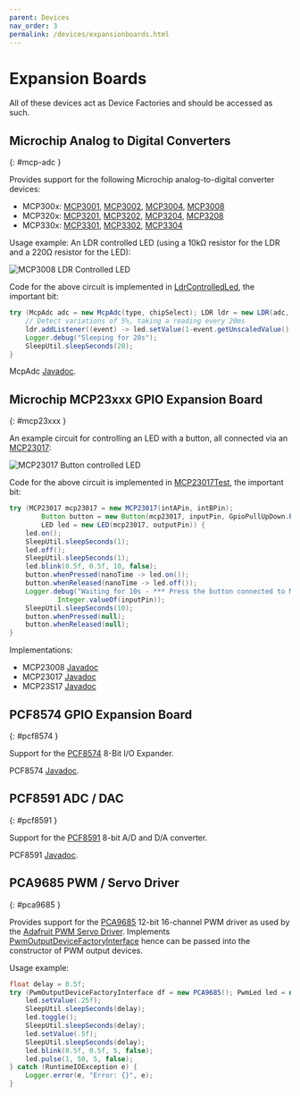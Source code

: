 ```yaml
---
parent: Devices
nav_order: 3
permalink: /devices/expansionboards.html
---
```


# Expansion Boards

All of these devices act as Device Factories and should be accessed as such.

## Microchip Analog to Digital Converters
{: #mcp-adc }

Provides support for the following Microchip analog-to-digital converter devices:

+ MCP300x: [MCP3001](http://www.microchip.com/wwwproducts/en/MCP3001), [MCP3002](http://www.microchip.com/wwwproducts/en/MCP3002), [MCP3004](http://www.microchip.com/wwwproducts/en/MCP3004), [MCP3008](http://www.microchip.com/wwwproducts/en/MCP3008)
+ MCP320x: [MCP3201](http://www.microchip.com/wwwproducts/en/MCP3201), [MCP3202](http://www.microchip.com/wwwproducts/en/MCP3202), [MCP3204](http://www.microchip.com/wwwproducts/en/MCP3204), [MCP3208](http://www.microchip.com/wwwproducts/en/MCP3208)
+ MCP330x: [MCP3301](http://www.microchip.com/wwwproducts/en/MCP3301), [MCP3302](http://www.microchip.com/wwwproducts/en/MCP3302), [MCP3304](http://www.microchip.com/wwwproducts/en/MCP3304)

Usage example: An LDR controlled LED (using a 10k&#8486; resistor for the LDR and a 220&#8486; resistor for the LED):

![MCP3008 LDR Controlled LED](/assets/images/MCP3008_LDR_LED.png "MCP3008 LDR Controlled LED")

Code for the above circuit is implemented in [LdrControlledLed](https://github.com/mattjlewis/diozero/blob/master/diozero-sampleapps/src/main/java/com/diozero/sampleapps/LdrControlledLed.java), the important bit:

```java
try (McpAdc adc = new McpAdc(type, chipSelect); LDR ldr = new LDR(adc, pin, vRef, r1); PwmLed led = new PwmLed(ledPin)) {
	// Detect variations of 5%, taking a reading every 20ms
	ldr.addListener((event) -> led.setValue(1-event.getUnscaledValue()), .05f, 20);
	Logger.debug("Sleeping for 20s");
	SleepUtil.sleepSeconds(20);
}
```

McpAdc [Javadoc](https://www.javadoc.io/doc/com.diozero/diozero-core/latest/com/diozero/devices/McpAdc.html).

## Microchip MCP23xxx GPIO Expansion Board
{: #mcp23xxx }

An example circuit for controlling an LED with a button, all connected via an [MCP23017](https://www.microchip.com/wwwproducts/en/mcp23017):

![MCP23017 Button controlled LED](/assets/images/MCP23017_LED_Button.png "MCP23017 Button controlled LED")

Code for the above circuit is implemented in [MCP23017Test](https://github.com/mattjlewis/diozero/blob/master/diozero-sampleapps/src/main/java/com/diozero/sampleapps/MCP23017Test.java), the important bit:

```java
try (MCP23017 mcp23017 = new MCP23017(intAPin, intBPin);
		Button button = new Button(mcp23017, inputPin, GpioPullUpDown.PULL_UP);
		LED led = new LED(mcp23017, outputPin)) {
	led.on();
	SleepUtil.sleepSeconds(1);
	led.off();
	SleepUtil.sleepSeconds(1);
	led.blink(0.5f, 0.5f, 10, false);
	button.whenPressed(nanoTime -> led.on());
	button.whenReleased(nanoTime -> led.off());
	Logger.debug("Waiting for 10s - *** Press the button connected to MCP23017 pin {} ***",
			Integer.valueOf(inputPin));
	SleepUtil.sleepSeconds(10);
	button.whenPressed(null);
	button.whenReleased(null);
}
```

Implementations:

* MCP23008 [Javadoc](https://www.javadoc.io/doc/com.diozero/diozero-core/latest/com/diozero/devices/MCP23008.html)
* MCP23017 [Javadoc](https://www.javadoc.io/doc/com.diozero/diozero-core/latest/com/diozero/devices/MCP23017.html)
* MCP23S17 [Javadoc](https://www.javadoc.io/doc/com.diozero/diozero-core/latest/com/diozero/devices/MCP23S17.html)

## PCF8574 GPIO Expansion Board
{: #pcf8574 }

Support for the [PCF8574](https://www.ti.com/lit/ds/symlink/pcf8574.pdf) 8-Bit I/O Expander.

PCF8574 [Javadoc](https://www.javadoc.io/doc/com.diozero/diozero-core/latest/com/diozero/devices/PCF8574.html).

## PCF8591 ADC / DAC
{: #pcf8591 }

Support for the [PCF8591](https://www.nxp.com/docs/en/data-sheet/PCF8591.pdf) 8-bit A/D and D/A converter.

PCF8591 [Javadoc](https://www.javadoc.io/doc/com.diozero/diozero-core/latest/com/diozero/devices/PCF8591.html).

## PCA9685 PWM / Servo Driver
{: #pca9685 }

Provides support for the [PCA9685](http://www.nxp.com/products/power-management/lighting-driver-and-controller-ics/i2c-led-display-control/16-channel-12-bit-pwm-fm-plus-ic-bus-led-controller:PCA9685)
12-bit 16-channel PWM driver as used by the [Adafruit PWM Servo Driver](https://www.adafruit.com/product/815).
Implements [PwmOutputDeviceFactoryInterface](https://www.javadoc.io/doc/com.diozero/diozero-core/latest/com/diozero/internal/spi/PwmOutputDeviceFactoryInterface.html)
hence can be passed into the constructor of PWM output devices.

Usage example:

```java
float delay = 0.5f;
try (PwmOutputDeviceFactoryInterface df = new PCA9685(); PwmLed led = new PwmLed(df, pin)) {
	led.setValue(.25f);
	SleepUtil.sleepSeconds(delay);
	led.toggle();
	SleepUtil.sleepSeconds(delay);
	led.setValue(.5f);
	SleepUtil.sleepSeconds(delay);
	led.blink(0.5f, 0.5f, 5, false);
	led.pulse(1, 50, 5, false);
} catch (RuntimeIOException e) {
	Logger.error(e, "Error: {}", e);
}
```
